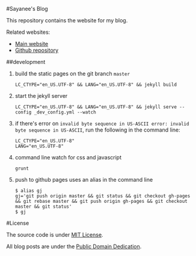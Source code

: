 #Sayanee's Blog

This repository contains the website for my blog.

Related websites:

- [Main website](http://blog.sayan.ee)
- [Github repository](https://github.com/sayanee/blog)

##development

1. build the static pages on the git branch `master`

    ```
    LC_CTYPE="en_US.UTF-8" && LANG="en_US.UTF-8" && jekyll build
    ```

1. start the jekyll server

    ```
    LC_CTYPE="en_US.UTF-8" && LANG="en_US.UTF-8" && jekyll serve --config _dev_config.yml --watch
    ```
1. if there's error on `invalid byte sequence in US-ASCII
error: invalid byte sequence in US-ASCII`, run the following in the command line:

    ```
    LC_CTYPE="en_US.UTF-8"
    LANG="en_US.UTF-8"
    ```

1. command line watch for css and javascript

    ```
    grunt
    ```
1. push to github pages uses an alias in the command line

    ```
    $ alias gj
    gj='git push origin master && git status && git checkout gh-pages && git rebase master && git push origin gh-pages && git checkout master && git status'
    $ gj
    ```

#License

The source code is under [MIT License](/LICENSE).

All blog posts are under the [Public Domain Dedication](http://creativecommons.org/publicdomain/zero/1.0/).

